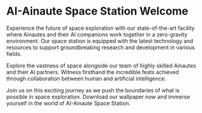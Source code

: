 <!--font:Poppins-->

# AI-Ainaute Space Station Welcome

Experience the future of space exploration with our state-of-the-art facility where Ainautes and their AI companions work together in a zero-gravity environment. Our space station is equipped with the latest technology and resources to support groundbreaking research and development in various fields.

Explore the vastness of space alongside our team of highly skilled Ainautes and their AI partners. Witness firsthand the incredible feats achieved through collaboration between human and artificial intelligence.

Join us on this exciting journey as we push the boundaries of what is possible in space exploration. Download our wallpaper now and immerse yourself in the world of AI-Ainaute Space Station.

<!--

Write me markdown content of website with wallpaper:

"Ainautes and their AI companions working together in a massive, zero-gravity space station."

The header of the page should not be copy of the text but rather a real content of the website which is using this wallpaper.


---


# Welcome to the AI-Ainaute Space Station

Experience the future of space exploration with our state-of-the-art facility where Ainautes and their AI companions work together in a zero-gravity environment. Our space station is equipped with the latest technology and resources to support groundbreaking research and development in various fields.

Explore the vastness of space alongside our team of highly skilled Ainautes and their AI partners. Witness firsthand the incredible feats achieved through collaboration between human and artificial intelligence.

Join us on this exciting journey as we push the boundaries of what is possible in space exploration. Download our wallpaper now and immerse yourself in the world of AI-Ainaute Space Station.


---


Write me a Google font which is best fitting for the website.

Pick from the list:
- IBM Plex Sans
- Inter
- Cabin
- Open Sans
- Cinzel
- Cinzel Decorative
- Orbitron
- Futura
- Lato
- Creepster
- Raleway
- Lobster
- Alegreya
- Poppins
- Barlow Condensed
- Cormorant Garamond
- Dancing Script
- Roboto
- Playfair Display
- Montserrat
- Exo 2
- Great Vibes


Write just the font name nothing else.


---


Poppins

-->

